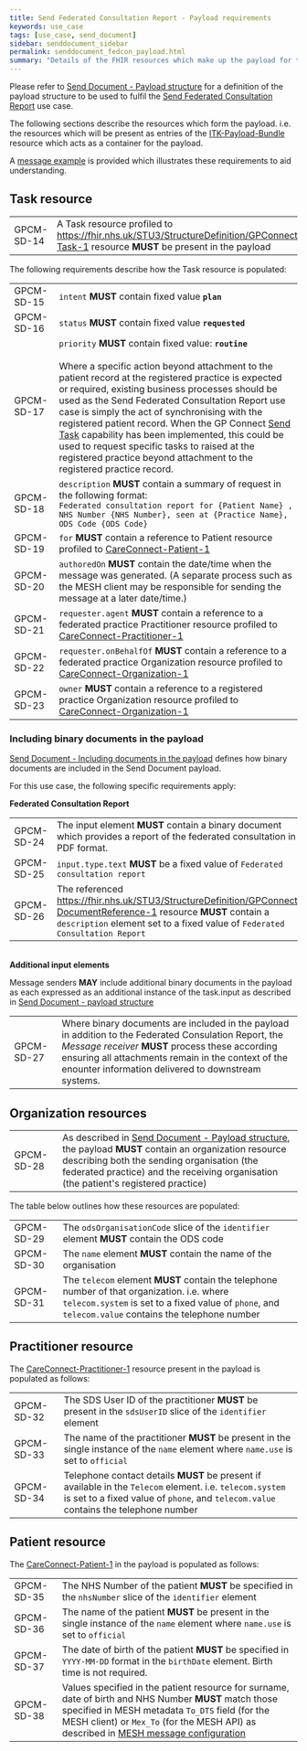 ```yaml
---
title: Send Federated Consultation Report - Payload requirements
keywords: use_case
tags: [use_case, send_document]
sidebar: senddocument_sidebar
permalink: senddocument_fedcon_payload.html
summary: "Details of the FHIR resources which make up the payload for the Send Federated Consultation Report use case."
---
```


Please refer to [Send Document - Payload structure](senddocument_payload) for a definition of the payload structure to be used to fulfil the [Send Federated Consultation Report](http://localhost:4006/senddocument_fedcon_overview.html#federated-appointments-use-case) use case.

The following sections describe the resources which form the payload. i.e. the resources which will be present as entries of the [ITK-Payload-Bundle](https://fhir.nhs.uk/STU3/StructureDefinition/ITK-Payload-Bundle-1/_history/1.1) resource which acts as a container for the payload. 

A [message example](senddocument_payload) is provided which illustrates these requirements to aid understanding.

## Task resource ##

<table class="requirement-box">
  <tr>
    <td>GPCM-SD-14</td>
    <td>A Task resource profiled to <a href="https://fhir.nhs.uk/STU3/StructureDefinition/GPConnect-Task-1">https://fhir.nhs.uk/STU3/StructureDefinition/GPConnect-Task-1</a> resource <b>MUST</b> be present in the payload</td>
  </tr>
</table>

The following requirements describe how the Task resource is populated:

<table class="requirement-box">
  <tr>
    <td>GPCM-SD-15</td>
    <td><code>intent</code> <b>MUST</b> contain fixed value <b><code>plan</code></b></td>
  </tr>
  <tr>
    <td>GPCM-SD-16</td>
    <td><code>status</code> <b>MUST</b> contain fixed value <b><code>requested</code></b></td>
  </tr>
  <tr>
    <td>GPCM-SD-17</td>
    <td><code>priority</code> <b>MUST</b> contain fixed value: <b><code>routine</code></b> <br/><br/>Where a specific action beyond attachment to the patient record at the registered practice is expected or required, existing business processes should be used as the Send Federated Consultation Report use case is simply the act of synchronising with the registered patient record. When the GP Connect <a href="sendtask.html">Send Task</a> capability has been implemented, this could be used to request specific tasks to raised at the registered practice beyond attachment to the registered practice record.</td>
  </tr>
  <tr>
    <td>GPCM-SD-18</td>
    <td><code>description</code> <b>MUST</b> contain a summary of request in the following format:<br/> <code>Federated consultation report for {Patient Name} , NHS Number {NHS Number}, seen at {Practice Name}, ODS Code {ODS Code}</code></td>
  </tr>
  <tr>
    <td>GPCM-SD-19</td>
    <td><code>for</code> <b>MUST</b> contain a reference to Patient resource profiled to <a href="https://fhir.hl7.org.uk/STU3/StructureDefinition/CareConnect-Patient-1">CareConnect-Patient-1</a></td>
  </tr>
  <tr>
    <td>GPCM-SD-20</td>
    <td><code>authoredOn</code> <b>MUST</b> contain the date/time when the message was generated. (A separate process such as the MESH client may be responsible for sending the message at a later date/time.) </td>
  </tr>
  <tr>
    <td>GPCM-SD-21</td>
    <td><code>requester.agent</code> <b>MUST</b> contain a reference to a federated practice Practitioner resource profiled to <a href="https://fhir.hl7.org.uk/STU3/StructureDefinition/CareConnect-Practitioner-">CareConnect-Practitioner-1</a></td>
  </tr>
  <tr>
    <td>GPCM-SD-22</td>
    <td> <code>requester.onBehalfOf</code> <b>MUST</b> contain a reference to a federated practice Organization resource profiled to <a href="https://fhir.hl7.org.uk/STU3/StructureDefinition/CareConnect-Organization-1">CareConnect-Organization-1</a></td>
  </tr>
  <tr>
    <td>GPCM-SD-23</td>
    <td> <code>owner</code> <b>MUST</b> contain a reference to a registered practice Organization resource profiled to <a href="[https://fhir.hl7.org.uk/STU3/StructureDefinition/CareConnect-Organization-1">CareConnect-Organization-1</a></td>
  </tr>
</table>

### Including binary documents in the payload ###

[Send Document - Including documents in the payload](http://localhost:4006/senddocument_fedcon_payload.html#including-binary-documents-in-the-payload) defines how binary documents are included in the Send Document payload.

For this use case, the following specific requirements apply:

**Federated Consultation Report** <br/>

<table class="requirement-box">
  <tr>
    <td>GPCM-SD-24</td>
    <td>The input element <b>MUST</b> contain a binary document which provides a report of the federated consultation in PDF format. </td>
  </tr>
  <tr>
    <td>GPCM-SD-25</td>
    <td><code>input.type.text</code> <b>MUST</b> be a fixed value of <code>Federated consultation report</code></td>
  </tr>
  <tr>
    <td>GPCM-SD-26</td>
    <td>The referenced <a href="https://fhir.nhs.uk/STU3/StructureDefinition/GPConnect-DocumentReference-1">https://fhir.nhs.uk/STU3/StructureDefinition/GPConnect-DocumentReference-1</a> resource <b>MUST</b> contain a <code>description</code> element set to a fixed value of <code>Federated Consultation Report</code> </td>
  </tr>
</table>
	
<br/>**Additional input elements**<br/>

Message senders **MAY** include additional binary documents in the payload as each expressed as an additional instance of the task.input as described in [Send Document - payload structure](senddocument_payload.html#including-documents-in-the-payload)

<table class="requirement-box">
  <tr>
    <td>GPCM-SD-27</td>
    <td>Where binary documents are included in the payload in addition to the Federated Consulation Report, the <i>Message receiver</i> <b>MUST</b> process these according ensuring all attachments remain in the context of the enounter information delivered to downstream systems.</td>
  </tr>
</table>

## Organization resources ##

<table class="requirement-box">
  <tr>
    <td>GPCM-SD-28</td>
    <td>As described in <a href="senddocument_payload.html">Send Document - Payload structure</a>, the payload <b>MUST</b> contain an organization resource describing both the sending organisation (the federated practice) and the receiving organisation (the patient's registered practice)</td>
  </tr>
</table>

The table below outlines how these resources are populated:

<table class="requirement-box">
  <tr>
    <td>GPCM-SD-29</td>
    <td>The <code>odsOrganisationCode</code> slice of the <code>identifier</code> element <b>MUST</b> contain the ODS code</td>
  </tr>
  <tr>
    <td>GPCM-SD-30</td>
    <td>The <code>name</code> element <b>MUST</b> contain the name of the organisation</td>
  </tr>
  <tr>
    <td>GPCM-SD-31</td>
    <td>The <code>telecom</code> element <b>MUST</b> contain the telephone number of that organization. i.e. where <code>telecom.system</code> is set to a fixed value of <code>phone</code>, and <code>telecom.value</code> contains the telephone number</td>
  </tr>
</table>

## Practitioner resource ##

The [CareConnect-Practitioner-1](https://fhir.hl7.org.uk/STU3/StructureDefinition/CareConnect-Practitioner-1) resource present in the payload is populated as follows:

<table class="requirement-box">
  <tr>
    <td>GPCM-SD-32</td>
    <td>The SDS User ID of the practitioner <b>MUST</b> be present in the <code>sdsUserID</code> slice of the <code>identifier</code> element</td>
  </tr>
  <tr>
    <td>GPCM-SD-33</td>
    <td>The name of the practitioner <b>MUST</b> be present in the single instance of the <code>name</code> element where <code>name.use</code> is set to <code>official</code></td>
  </tr>
  <tr>
    <td>GPCM-SD-34</td>
    <td>Telephone contact details <b>MUST</b> be present if available in the <code>Telecom</code> element. i.e. <code>telecom.system</code> is set to a fixed value of <code>phone</code>, and <code>telecom.value</code> contains the telephone number</td>
  </tr>
</table>

## Patient resource ##

The [CareConnect-Patient-1](https://fhir.hl7.org.uk/STU3/StructureDefinition/CareConnect-Patient-1) in the payload is populated as follows:

<table class="requirement-box">
  <tr>
    <td>GPCM-SD-35</td>
    <td>The NHS Number of the patient <b>MUST</b> be specified in the <code>nhsNumber</code> slice of the <code>identifier</code> element</td>
  </tr>
  <tr>
    <td>GPCM-SD-36</td>
    <td>The name of the patient <b>MUST</b> be present in the single instance of the <code>name</code> element where <code>name.use</code> is set to <code>official</code></td>
  </tr>
  <tr>
    <td>GPCM-SD-37</td>
    <td>The date of birth of the patient <b>MUST</b> be specified in <code>YYYY-MM-DD</code> format in the <code>birthDate</code> element. Birth time is not required.</td>
  </tr>
  <tr>
    <td>GPCM-SD-38</td>
    <td>Values specified in the patient resource for surname, date of birth and NHS Number <b>MUST</b> match those specified in MESH metadata <code>To_DTS</code> field (for the MESH client) or <code>Mex_To</code> (for the MESH API) as described in <a href="senddocument_fedcon_mesh.html">MESH message configuration</a></td>
  </tr>
</table>

